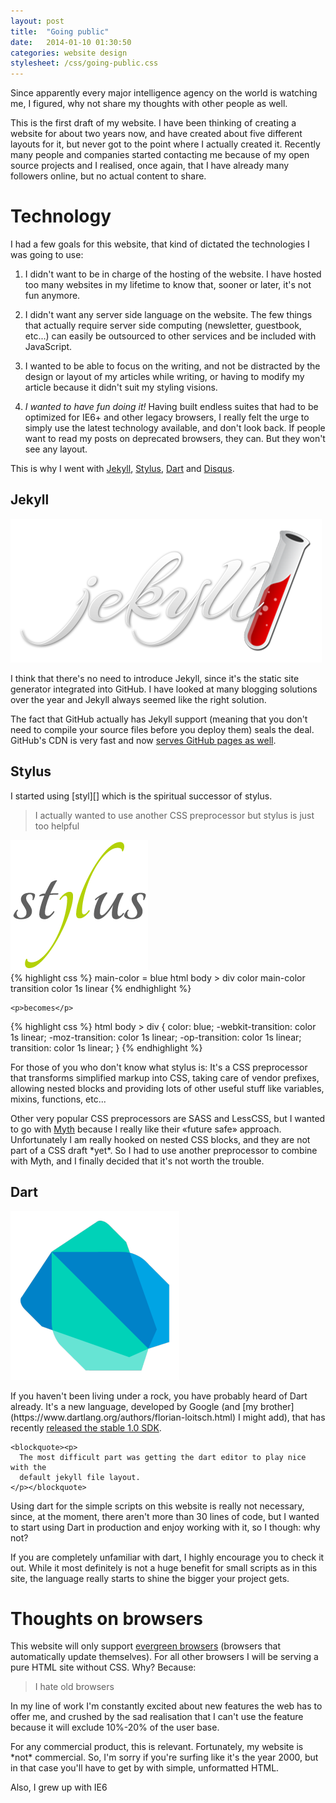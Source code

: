 ```yaml
---
layout: post
title:  "Going public"
date:   2014-01-10 01:30:50
categories: website design
stylesheet: /css/going-public.css
---
```



Since apparently every major intelligence agency on the world is watching me,
I figured, why not share my thoughts with other people as well.

This is the first draft of my website. I have been thinking of creating a
website for about two years now, and have created about five different layouts
for it, but never got to the point where I actually created it. Recently many
people and companies started contacting me because of my open source projects
and I realised, once again, that I have already many followers online, but no
actual content to share.


Technology
==========


I had a few goals for this website, that kind of dictated the technologies I
was going to use:

1. I didn't want to be in charge of the hosting of the website. I have hosted
too many websites in my lifetime to know that, sooner or later, it's not fun
anymore.

2. I didn't want any server side language on the website. The few things that
actually require server side computing (newsletter, guestbook, etc...) can easily
be outsourced to other services and be included with JavaScript.

3. I wanted to be able to focus on the writing, and not be distracted by the
design or layout of my articles while writing, or having to modify my article
because it didn't suit my styling visions.

4. *I wanted to have fun doing it!* Having built endless suites that had to be
optimized for IE6+ and other legacy browsers, I really felt the urge to simply
use the latest technology available, and don't look back. If people want to
read my posts on deprecated browsers, they can. But they won't see any layout.

This is why I went with [Jekyll][], [Stylus][], [Dart][] and [Disqus][].



<div class="dark jekyll backdrop">
  <h2>Jekyll</h2>

  <div class="side-by-side">
    <div class="side">
      <img src="/images/posts/logo-jekyll.png" alt="Jekyll logo">
    </div>
    <div class="side">
      <p>
        I think that there's no need to introduce Jekyll, since it's the static site
        generator integrated into GitHub. I have looked at many blogging solutions
        over the year and Jekyll always seemed like the right solution.
      </p>
      <p>
        The fact that GitHub actually has Jekyll support (meaning that you don't
        need to compile your source files before you deploy them) seals the deal.
        GitHub's CDN is very fast and now <a target="_blank" href="https://github.com/blog/1715-faster-more-awesome-github-pages">serves GitHub pages as well</a>.
      </p>
    </div>
  </div>
</div>


Stylus
------

<div class="side-by-side">
  <div class="side">
    <p>
      I started using [styl][] which is the spiritual successor of stylus.
    </p>
    <blockquote><p>
      I actually wanted to use another CSS preprocessor but stylus is just too helpful
    </p></blockquote>
  </div>
  <div class="side"><img src="/images/posts/logo-stylus.png" alt="Stylus logo"></div>
</div>

<div class="side-by-side">
  <div class="side">
{% highlight css %}
main-color = blue
html
  body
    > div
      color main-color
      transition color 1s linear
{% endhighlight %}

    <p>becomes</p>

{% highlight css %}
html body > div {
  color: blue;
  -webkit-transition: color 1s linear;
  -moz-transition: color 1s linear;
  -op-transition: color 1s linear;
  transition: color 1s linear;
}
{% endhighlight %}
  </div>
  <div class="side">
    <p>
      For those of you who don't know what stylus is: It's a CSS preprocessor
      that transforms simplified markup into CSS, taking care of vendor prefixes,
      allowing nested blocks and providing lots of other useful stuff like
      variables, mixins, functions, etc...
    </p>
    <p>
      Other very popular CSS preprocessors are SASS and LessCSS, but I wanted
      to go with <a href="http://www.myth.io/">Myth</a> because I really like
      their «future safe» approach. Unfortunately I am really hooked on nested
      CSS blocks, and they are not part of a CSS draft *yet*. So I had to use
      another preprocessor to combine with Myth, and I finally decided that it's
      not worth the trouble.
    </p>
  </div>
</div>





Dart
----


<div class="side-by-side">
  <div class="side">
    <img class="left" src="/images/posts/logo-dart.png" alt="Dart logo">
  </div>
  <div class="side">
    <p>
      If you haven't been living under a rock, you have probably heard of Dart
      already. It's a new language, developed by Google (and
      [my brother](https://www.dartlang.org/authors/florian-loitsch.html) I might add),
      that has recently
      <a href="http://news.dartlang.org/2013/11/dart-10-stable-sdk-for-structured-web.html">released
      the stable 1.0 SDK</a>.
    </p>

    <blockquote><p>
      The most difficult part was getting the dart editor to play nice with the
      default jekyll file layout.
    </p></blockquote>

  </div>
</div>


Using dart for the simple scripts on this website is really not necessary,
since, at the moment, there aren't more than 30 lines of code, but I wanted to
start using Dart in production and enjoy working with it, so I though: why not?

If you are completely unfamiliar with dart, I highly encourage you to check it
out. While it most definitely is not a huge benefit for small scripts as in this
site, the language really starts to shine the bigger your project gets.



<h1>Thoughts on browsers</h1>


<p>
  This website will only support <a href="http://tomdale.net/2013/05/evergreen-browsers/">evergreen browsers</a>
  (browsers that automatically update themselves). For all other browsers I will
  be serving a pure HTML site without CSS. Why? Because: 
</p>

<blockquote><p>
  I hate old browsers
</p></blockquote>

<p>
  In my line of work I'm constantly excited about new features the web has to offer
  me, and crushed by the sad realisation that I can't use the feature because it
  will exclude 10%-20% of the user base.
</p>

<p>
  For any commercial product, this is relevant. Fortunately, my website is *not*
  commercial. So, I'm sorry if you're surfing like it's the year 2000, but in that
  case you'll have to get by with simple, unformatted HTML.
</p>

<p>Also, I grew up with IE6</p>


[styl]: https://github.com/visionmedia/styl
[jekyll]: http://jekyllrb.com/
[stylus]: http://learnboost.github.io/stylus/
[disqus]: http://disqus.com/
[dart]: https://www.dartlang.org/